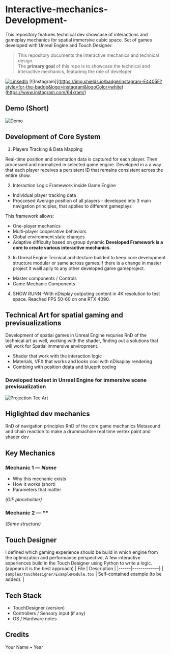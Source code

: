 # Interactive-mechanics-Development-
This repository features technical dev showcase of interactions and gameplay mechanics for spatial immersive cubic space. Set of games developed with Unreal Engine and Touch Designer.   

> This repository documents the interactive mechanics and technical design.  
> The **primary goal** of this repo is to showcase the technical and interactive mechanics, featurimg the role of developer.


[![LinkedIn](https://img.shields.io/badge/-LinkedIn-blue?logo=Linkedin&logoColor=white)](https://www.linkedin.com/in/diana-bohutska-4a0663206/)
[![Instagram][(https://img.shields.io/badge/Instagram-E4405F?style=for-the-badge&logo=instagram&logoColor=white)(https://www.instagram.com/64xram/)


## Demo (Short)
![Demo](media/gifs/Demo.gif)


## Development of Core System 
1. Players Tracking & Data Mapping
 
Real-time position and orientation data is captured for each player. Then processed and normalized in selected game engine.
Developed in a a way that each player receives a persistent ID that remains consistent across the entire show.

2. Interaction Logic Framework inside Game Engine 
 - Individual player tracking data
 - Proccesed Average position of all players - developed into 3 main navigation principles, that applies to different gameplays

This framework allows:
- One-player mechanics
- Multi-player cooperative behaviors
- Global environment state changes
- Adaptive difficulty based on group dynamic
**Developed Framework is a core to create various interactive mechanics.**

3. In Unreal Engine Tecnical architecture builded to keep core development structure modular or same across games.If there is a change in master project it waill aplly to any other developed game gameproject. 
- Master components / Controls
- Game Mechanic Components


4. SHOW RUNN
   -With nDisplay outputing content in 4K resolution to test space. Reached FPS 50-60 on one RTX 4090.

  ## Technical Art for spatial gaming and previsualizations
Development of spatial games in Unreal Engine requries RnD of the technical art as well, working with the shader, finding out a solutions that will work for Spatial immersive enviropment.
- Shader that work with the interaction logic
- Materials, VFX that works and looks cool with nDisaplay rendering
- Combinig with position ddata and blueprit coding
 
### Developed toolset in Unreal Engine for immersive scene previsualization
![Projection Tec Art](media/gifs/IntroTechart.gif)
   
## Higlighted dev mechanics
RnD of navigation principles
RnD of the core game mechanics 
Metasound and chain reaction to make a drummachine
real time vertex paint and shader dev

## Key Mechanics
### Mechanic 1 — *Name*
- Why this mechanic exists
- How it works (short)
- Parameters that matter

*(GIF placeholder)*

### Mechanic 2 — **
*(Same structure)*

## Touch Designer
I defined which gaming experience should be build in which engine from the optimization and performance perspective,
A few interactive experiences build in the Touch Designer using Python to write a logic. (appears it is the best approach) 
| File | Description |
|------|-------------|
| `samples/touchdesigner/ExampleModule.tox` | Self-contained example (to be added). |



## Tech Stack
- TouchDesigner (version)
- Controllers / Sensory input (if any)
- OS / Hardware notes

## Credits
Your Name • Year
